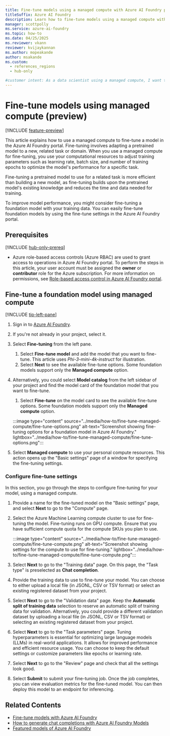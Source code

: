 ```yaml
---
title: Fine-tune models using a managed compute with Azure AI Foundry portal (preview)
titleSuffix: Azure AI Foundry
description: Learn how to fine-tune models using a managed compute with Azure AI Foundry.
manager: scottpolly
ms.service: azure-ai-foundry
ms.topic: how-to
ms.date: 04/25/2025
ms.reviewer: vkann
reviewer: kvijaykannan
ms.author: mopeakande
author: msakande
ms.custom: 
  - references_regions
  - hub-only

#customer intent: As a data scientist using a managed compute, I want to learn how to fine-tune models to improve model performance for specific tasks. 
---
```


# Fine-tune models using managed compute (preview)

[!INCLUDE [feature-preview](../includes/feature-preview.md)]

This article explains how to use a managed compute to fine-tune a model in the Azure AI Foundry portal. Fine-tuning involves adapting a pretrained model to a new, related task or domain. When you use a managed compute for fine-tuning, you use your computational resources to adjust training parameters such as learning rate, batch size, and number of training epochs to optimize the model's performance for a specific task. 

Fine-tuning a pretrained model to use for a related task is more efficient than building a new model, as fine-tuning builds upon the pretrained model's existing knowledge and reduces the time and data needed for training.

To improve model performance, you might consider fine-tuning a foundation model with your training data. You can easily fine-tune foundation models by using the fine-tune settings in the Azure AI Foundry portal.


## Prerequisites

[!INCLUDE [hub-only-prereq](../includes/hub-only-prereq.md)]

- Azure role-based access controls (Azure RBAC) are used to grant access to operations in Azure AI Foundry portal. To perform the steps in this article, your user account must be assigned the __owner__ or __contributor__ role for the Azure subscription. For more information on permissions, see [Role-based access control in Azure AI Foundry portal](../concepts/rbac-azure-ai-foundry.md).

## Fine-tune a foundation model using managed compute

[!INCLUDE [tip-left-pane](../includes/tip-left-pane.md)]

1. Sign in to [Azure AI Foundry](https://ai.azure.com/?cid=learnDocs).

1. If you're not already in your project, select it. 
1. Select **Fine-tuning** from the left pane.

    1. Select **Fine-tune model** and add the model that you want to fine-tune. This article uses _Phi-3-mini-4k-instruct_ for illustration.
    1. Select **Next** to see the available fine-tune options. Some foundation models support only the __Managed compute__ option.

1. Alternatively, you could select **Model catalog** from the left sidebar of your project and find the model card of the foundation model that you want to fine-tune.

    1. Select __Fine-tune__ on the model card to see the available fine-tune options. Some foundation models support only the __Managed compute__ option.

    :::image type="content" source="../media/how-to/fine-tune-managed-compute/fine-tune-options.png" alt-text="Screenshot showing fine-tuning options for a foundation model in Azure AI Foundry." lightbox="../media/how-to/fine-tune-managed-compute/fine-tune-options.png":::

1. Select __Managed compute__ to use your personal compute resources. This action opens up the "Basic settings" page of a window for specifying the fine-tuning settings.

### Configure fine-tune settings

In this section, you go through the steps to configure fine-tuning for your model, using a managed compute.

1. Provide a name for the fine-tuned model on the "Basic settings" page, and select **Next** to go to the "Compute" page.

1. Select the Azure Machine Learning compute cluster to use for fine-tuning the model. Fine-tuning runs on GPU compute. Ensure that you have sufficient compute quota for the compute SKUs you plan to use.

    :::image type="content" source="../media/how-to/fine-tune-managed-compute/fine-tune-compute.png" alt-text="Screenshot showing settings for the compute to use for fine-tuning." lightbox="../media/how-to/fine-tune-managed-compute/fine-tune-compute.png":::

1. Select **Next** to go to the "Training data" page. On this page, the "Task type" is preselected as **Chat completion**.

1. Provide the training data to use to fine-tune your model. You can choose to either upload a local file (in JSONL, CSV or TSV format) or select an existing registered dataset from your project.

1. Select **Next** to go to the "Validation data" page. Keep the **Automatic split of training data** selection to reserve an automatic split of training data for validation. Alternatively, you could provide a different validation dataset by uploading a local file (in JSONL, CSV or TSV format) or selecting an existing registered dataset from your project.

1. Select **Next** to go to the "Task parameters" page. Tuning hyperparameters is essential for optimizing large language models (LLMs) in real-world applications. It allows for improved performance and efficient resource usage. You can choose to keep the default settings or customize parameters like epochs or learning rate.

1. Select **Next** to go to the "Review" page and check that all the settings look good.

1. Select **Submit** to submit your fine-tuning job. Once the job completes, you can view evaluation metrics for the fine-tuned model. You can then deploy this model to an endpoint for inferencing.

## Related Contents

- [Fine-tune models with Azure AI Foundry](../concepts/fine-tuning-overview.md)
- [How to generate chat completions with Azure AI Foundry Models](../model-inference/how-to/use-chat-completions.md?context=/azure/ai-foundry/context/context)
- [Featured models of Azure AI Foundry](../concepts/models-featured.md)
